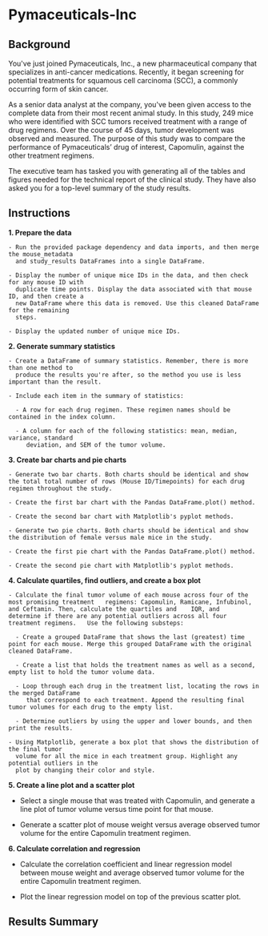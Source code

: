 # Pymaceuticals-Inc

## Background

You've just joined Pymaceuticals, Inc., a new pharmaceutical company that specializes in anti-cancer medications. Recently, it began screening for potential treatments for squamous cell carcinoma (SCC), a commonly occurring form of skin cancer.

As a senior data analyst at the company, you've been given access to the complete data from their most recent animal study. In this study, 249 mice who were identified with SCC tumors received treatment with a range of drug regimens. Over the course of 45 days, tumor development was observed and measured. The purpose of this study was to compare the performance of Pymaceuticals’ drug of interest, Capomulin, against the other treatment regimens.

The executive team has tasked you with generating all of the tables and figures needed for the technical report of the clinical study. They have also asked you for a top-level summary of the study results.

## Instructions

__1. Prepare the data__

    - Run the provided package dependency and data imports, and then merge the mouse_metadata 
      and study_results DataFrames into a single DataFrame.

    - Display the number of unique mice IDs in the data, and then check for any mouse ID with 
      duplicate time points. Display the data associated with that mouse ID, and then create a 
      new DataFrame where this data is removed. Use this cleaned DataFrame for the remaining 
      steps.

    - Display the updated number of unique mice IDs.

__2. Generate summary statistics__

    - Create a DataFrame of summary statistics. Remember, there is more than one method to 
      produce the results you're after, so the method you use is less important than the result.

    - Include each item in the summary of statistics:

      - A row for each drug regimen. These regimen names should be contained in the index column.

      - A column for each of the following statistics: mean, median, variance, standard
         deviation, and SEM of the tumor volume.

__3. Create bar charts and pie charts__

    - Generate two bar charts. Both charts should be identical and show the total total number of rows (Mouse ID/Timepoints) for each drug regimen throughout the study.

    - Create the first bar chart with the Pandas DataFrame.plot() method.

    - Create the second bar chart with Matplotlib's pyplot methods.

    - Generate two pie charts. Both charts should be identical and show the distribution of female versus male mice in the study.

    - Create the first pie chart with the Pandas DataFrame.plot() method.

    - Create the second pie chart with Matplotlib's pyplot methods.

__4. Calculate quartiles, find outliers, and create a box plot__

    - Calculate the final tumor volume of each mouse across four of the most promising treatment   regimens: Capomulin, Ramicane, Infubinol, and Ceftamin. Then, calculate the quartiles and    IQR, and              determine if there are any potential outliers across all four treatment regimens.   Use the following substeps:

      - Create a grouped DataFrame that shows the last (greatest) time point for each mouse. Merge this grouped DataFrame with the original cleaned DataFrame.

      - Create a list that holds the treatment names as well as a second, empty list to hold the tumor volume data.

      - Loop through each drug in the treatment list, locating the rows in the merged DataFrame 
         that correspond to each treatment. Append the resulting final tumor volumes for each drug to the empty list.

      - Determine outliers by using the upper and lower bounds, and then print the results.

    - Using Matplotlib, generate a box plot that shows the distribution of the final tumor   
      volume for all the mice in each treatment group. Highlight any potential outliers in the   
      plot by changing their color and style.

__5. Create a line plot and a scatter plot__

  - Select a single mouse that was treated with Capomulin, and generate a line plot of tumor volume versus time point for that mouse.

  - Generate a scatter plot of mouse weight versus average observed tumor volume for the entire Capomulin treatment regimen.

__6. Calculate correlation and regression__

  - Calculate the correlation coefficient and linear regression model between mouse weight and 
    average observed tumor volume for the entire Capomulin treatment regimen.

  - Plot the linear regression model on top of the previous scatter plot.

## Results Summary

